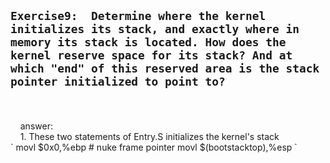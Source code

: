 ##  `Exercise9:  Determine where the kernel initializes its stack, and exactly where in memory its stack is located. How does the kernel reserve space for its stack? And at which "end" of this reserved area is the stack pointer initialized to point to?`  
<br>
<br>
&nbsp;&nbsp;&nbsp;&nbsp;answer:<br>
&nbsp;&nbsp;&nbsp;&nbsp;1. These two statements of Entry.S initializes the kernel's stack<br>
`
    movl    $0x0,%ebp            # nuke frame pointer
    movl    $(bootstacktop),%esp
`
   
